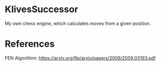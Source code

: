# KlivesSuccessor
My own chess engine, which calculates moves from a given position.


# References
FEN Algorithim: https://arxiv.org/ftp/arxiv/papers/2009/2009.03193.pdf

